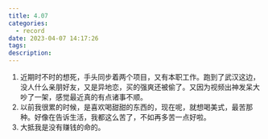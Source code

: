 ```yaml
---
title: 4.07
categories:
  - record
date: 2023-04-07 14:17:26
tags:
description:
---
```

1. 近期时不时的想死，手头同步着两个项目，又有本职工作。跑到了武汉这边，没人什么亲朋好友，又是异地恋，买的强爽还被偷了。又因为视频出神发呆大吵了一架，感觉最近真的有点诸事不顺。
2. 以前我很累的时候，是喜欢喝甜甜的东西的，现在呢，就想喝美式，最苦那种。好像在告诉生活，我都这么苦了，不如再多苦一点好啦。
3. 大抵我是没有赚钱的命的。
